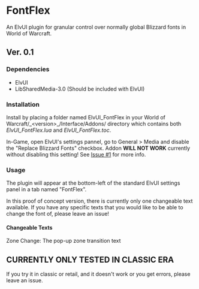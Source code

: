 # FontFlex
An ElvUI plugin for granular control over normally global Blizzard fonts in World of Warcraft.

## Ver. 0.1
### Dependencies
* ElvUI
* LibSharedMedia-3.0 (Should be included with ElvUI)

### Installation
Install by placing a folder named ElvUI_FontFlex in your World of Warcraft/\_\<version>_/Interface/Addons/ directory which contains both *ElvUI_FontFlex.lua* and *ElvUI_FontFlex.toc*.

In-Game, open ElvUI's settings pannel, go to General > Media and disable the "Replace Blizzard Fonts" checkbox. Addon **WILL NOT WORK** currently without disabling this setting! See [Issue #1](https://github.com/rsquires1988/FontFlex/issues/1) for more info.

### Usage
The plugin will appear at the bottom-left of the standard ElvUI settings panel in a tab named "FontFlex".

In this proof of concept version, there is currently only one changeable text available. If you have any specific texts that you would like to be able to change the font of, please leave an issue!

#### Changeable Texts
Zone Change: The pop-up zone transition text

## CURRENTLY ONLY TESTED IN CLASSIC ERA
If you try it in classic or retail, and it doesn't work or you get errors, please leave an issue.

